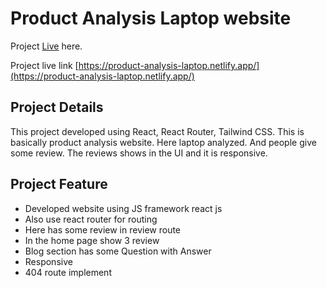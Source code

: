 # Product Analysis Laptop website

Project [Live](https://product-analysis-laptop.netlify.app/) here.

Project live link [https://product-analysis-laptop.netlify.app/](https://product-analysis-laptop.netlify.app/)

## Project Details

This project developed using React, React Router, Tailwind CSS. This is basically product analysis website. Here laptop analyzed. And people give some review. The reviews shows in the UI and it is responsive.

## Project Feature

- Developed website using JS framework react js
- Also use react router for routing
- Here has some review in review route
- In the home page show 3 review 
- Blog section has some Question with Answer
- Responsive
- 404 route implement
